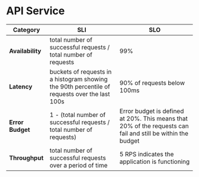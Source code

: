 # API Service

 ******Category****** | ******SLI******                                                                               | ******SLO******                                                                                             
----------------------|-----------------------------------------------------------------------------------------------|-------------------------------------------------------------------------------------------------------------
 ****Availability**** | total number of successful requests / total number of requests                                | 99%                                                                                                         
 ****Latency****      | buckets of requests in a histogram showing the 90th percentile of requests over the last 100s | 90% of requests below 100ms                                                                                 
 ****Error Budget**** | 1 - (total number of successful requests / total number of requests)                          | Error budget is defined at 20%. This means that 20% of the requests can fail and still be within the budget 
 ****Throughput****   | total number of successful requests over a period of time                                     | 5 RPS indicates the application is functioning                                                              

